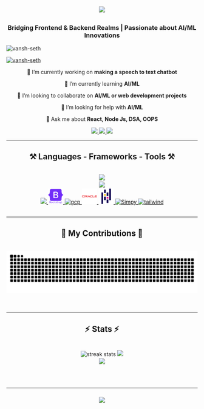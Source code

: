 <h1 align="center"><img src="https://readme-typing-svg.herokuapp.com/?font=Rightoues&size=35&center=true&vCenter=true&width=500&height=70&duration=4000&lines=Hi+There!+👋🏻;I'm+Vansh+Seth!;"/></h1>
<h3 align="center">Bridging Frontend & Backend Realms | Passionate about AI/ML Innovations</h3>

<p align="left"> <img src="https://komarev.com/ghpvc/?username=vansh-seth&label=Profile%20views&color=0e75b6&style=flat" alt="vansh-seth" /> </p>
<p align="left"> <a href="https://github.com/ryo-ma/github-profile-trophy"><img src="https://github-profile-trophy.vercel.app/?username=vansh-seth" alt="vansh-seth" /></a> </p>

<div align="center">
  
🔭 I’m currently working on **making a speech to text chatbot**

🌱 I’m currently learning **AI/ML**

👯 I’m looking to collaborate on **AI/ML or web development projects**

🤝 I’m looking for help with **AI/ML**

💬 Ask me about **React, Node Js, DSA, OOPS**

</div>

<div align="center">
<a href="mailto:sethvansh2004@gmail.com">
  <img src="https://img.shields.io/badge/Gmail-333333?style=for-the-badge&logo=gmail&logoColor=red" target="_blank"/>
</a>
<a href="https://www.linkedin.com/in/vansh-seth-4285ba249/" target="_blank">
  <img src="https://img.shields.io/badge/LinkedIn-0077B5?style=for-the-badge&logo=Linkedin&logoColor=white" target="_blank"/>
</a>
  <a href="https://www.instagram.com/_vansh_seth/" target="_blank">
  <img src="https://img.shields.io/badge/Instagram-ff99cc?style=for-the-badge&logo=Instagram&logoColor=pink" target="_blank"/>
</a>
</div>
<hr/>
<h2 align="center">⚒ Languages - Frameworks - Tools ⚒ </h2>
<br/>
<div align="center">
  <a href="https://skillicons.dev">
    <img src="https://skillicons.dev/icons?i=node.js,github,python,javascript,express,mongodb,firebase,cpp,c,java,linux,photoshop"/><br>
    <img src="https://skillicons.dev/icons?i=react,mysql,azure,html,css,vscode,figma,git,bash,matlab,php,next,tensorflow"/><br>
    <img src="https://skillicons.dev/icons?i=pandas"/>
    <img src="https://raw.githubusercontent.com/devicons/devicon/master/icons/bootstrap/bootstrap-plain-wordmark.svg" alt="bootstrap" width="40" height="40"/> </a>
  <a href="https://cloud.google.com" target="_blank" rel="noreferrer"> <img src="https://www.vectorlogo.zone/logos/google_cloud/google_cloud-icon.svg" alt="gcp" width="40" height="40"/> 
  <a href="https://www.oracle.com/" target="_blank" rel="noreferrer"> <img src="https://raw.githubusercontent.com/devicons/devicon/master/icons/oracle/oracle-original.svg" alt="oracle" width="40" height="40"/> </a> 
  <a href="https://pandas.pydata.org/" target="_blank" rel="noreferrer"> <img src="https://raw.githubusercontent.com/devicons/devicon/2ae2a900d2f041da66e950e4d48052658d850630/icons/pandas/pandas-original.svg" alt="pandas" width="40" height="40"/>
      <a href="https://simpy.readthedocs.io/" target="_blank" rel="noreferrer"> <img src="https://upload.wikimedia.org/wikipedia/commons/thumb/7/7b/SimPy_logo.svg/1920px-SimPy_logo.svg.png" alt="Simpy" width="40" height="40"/> </a>
  </a> <a href="https://tailwindcss.com/" target="_blank" rel="noreferrer"> <img src="https://www.vectorlogo.zone/logos/tailwindcss/tailwindcss-icon.svg" alt="tailwind" width="40" height="40"/> </a>
</div>

<br/>
<hr/>

<div align='center'>
  <h2>🐍 My Contributions 🐍</h2>
  <br>
  <img alt="snake eating my contributions" src="https://raw.githubusercontent.com/vansh-seth/vansh-seth/output/github-contribution-grid-snake.svg"/>
  <br/><br/><br/>
</div>
<hr/>
<h2 align="center">⚡ Stats ⚡</h2>
<br>
<div align='center'>
  <img width=390 src="https://streak-stats.demolab.com/?user=vansh-seth&count+private=true&theme=react&boarder_radius=10" alt="streak stats"/>
  <img width=390 src="https://github-readme-stats.vercel.app/api?username=vansh-seth&show_icons=true&theme=dracula&include_all_commits=true&count_private=true&hide=issues"/></br>
  <a href="https://github.com/vansh-seth">
   <img align="center" height="170" src="https://github-readme-stats.vercel.app/api/top-langs/?username=vansh-seth&layout=compact&langs_count=16&theme=dracula"/></br>
  </a>
</div>

<br/><br/>
<hr/>

<h3 align='center'>
<img src="https://readme-typing-svg.herokuapp.com/?font=Righteous&size=25&center=true&vCenter=true&width=500&height=70&duration=4000&lines=Thanks+for+visiting!+✌🏻;+Shoot+me+a+message+on+LinkedIn!;I'm+always+down+to+collab+:)">
  
</h3>

<br/>
